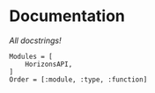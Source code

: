 # Documentation

_All docstrings!_

```@autodocs
Modules = [
    HorizonsAPI,
]
Order = [:module, :type, :function]
```
